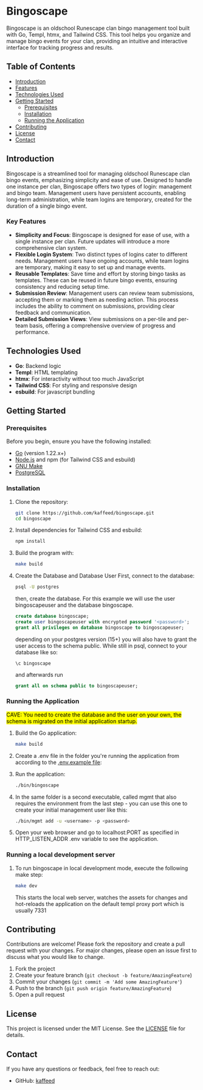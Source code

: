 # Bingoscape

Bingoscape is an oldschool Runescape clan bingo management tool built with Go, Templ, htmx, and Tailwind CSS. This tool helps you organize and manage bingo events for your clan, providing an intuitive and interactive interface for tracking progress and results.

## Table of Contents

- [Introduction](#introduction)
- [Features](#features)
- [Technologies Used](#technologies-used)
- [Getting Started](#getting-started)
  - [Prerequisites](#prerequisites)
  - [Installation](#installation)
  - [Running the Application](#running-the-application)
- [Contributing](#contributing)
- [License](#license)
- [Contact](#contact)

## Introduction

Bingoscape is a streamlined tool for managing oldschool Runescape clan bingo events, emphasizing simplicity and ease of use. Designed to handle one instance per clan, Bingoscape offers two types of login: management and bingo team. Management users have persistent accounts, enabling long-term administration, while team logins are temporary, created for the duration of a single bingo event.

### Key Features

- **Simplicity and Focus**: Bingoscape is designed for ease of use, with a single instance per clan. Future updates will introduce a more comprehensive clan system.
- **Flexible Login System**: Two distinct types of logins cater to different needs. Management users have ongoing accounts, while team logins are temporary, making it easy to set up and manage events.
- **Reusable Templates**: Save time and effort by storing bingo tasks as templates. These can be reused in future bingo events, ensuring consistency and reducing setup time.
- **Submission Review**: Management users can review team submissions, accepting them or marking them as needing action. This process includes the ability to comment on submissions, providing clear feedback and communication.
- **Detailed Submission Views**: View submissions on a per-tile and per-team basis, offering a comprehensive overview of progress and performance.

## Technologies Used

- **Go**: Backend logic
- **Templ**: HTML templating
- **htmx**: For interactivity without too much JavaScript
- **Tailwind CSS**: For styling and responsive design
- **esbuild**: For javascript bundling

## Getting Started

### Prerequisites

Before you begin, ensure you have the following installed:

- [Go](https://golang.org/dl/) (version 1.22.x+)
- [Node.js](https://nodejs.org/) and npm (for Tailwind CSS and esbuild)
- [GNU Make](https://www.gnu.org/software/make/)
- [PostgreSQL](https://www.postgresql.org/) 

### Installation

1. Clone the repository:
   ```bash
   git clone https://github.com/kaffeed/bingoscape.git
   cd bingoscape
   ```

2. Install dependencies for Tailwind CSS and esbuild:
   ```bash
   npm install
   ```

3. Build the program with:
   ```bash
   make build
   ```
4. Create the Database and Database User
   First, connect to the database:
   ```bash
   psql -U postgres
   ```

   then, create the database. For this example we will use the user bingoscapeuser and the database bingoscape.
   ```sql
   create database bingoscape;
   create user bingoscapeuser with encrypted password '<password>';
   grant all privileges on database bingoscape to bingoscapeuser;
   ```

   depending on your postgres version (15+) you will also have to grant the user access to the schema public.
   While still in psql, connect to your database like so: 
   ```
   \c bingoscape
   ```
   and afterwards run 
   ```sql
   grant all on schema public to bingoscapeuser;
   ```

### Running the Application

<mark>CAVE: You need to create the database and the user on your own, the schema is migrated on the initial application startup.</mark>

1. Build the Go application:
   ```bash
   make build
   ```

2. Create a .env file in the folder you're running the application from according to the [.env.example file](.env.example):

3. Run the application:
   ```bash
   ./bin/bingoscape
   ```
4. In the same folder is a second executable, called mgmt that also requires the environment from the last step - you can use this one to create your initial management user like this:

   ```bash
   ./bin/mgmt add -u <username> -p <password>
   ```
5. Open your web browser and go to localhost:PORT as specified in HTTP_LISTEN_ADDR .env variable to see the application.

### Running a local development server

1. To run bingoscape in local development mode, execute the following make step:
   ```bash
   make dev
   ```
   This starts the local web server, watches the assets for changes and hot-reloads the application on the default templ proxy port which is usually 7331

## Contributing

Contributions are welcome! Please fork the repository and create a pull request with your changes. For major changes, please open an issue first to discuss what you would like to change.

1. Fork the project
2. Create your feature branch (`git checkout -b feature/AmazingFeature`)
3. Commit your changes (`git commit -m 'Add some AmazingFeature'`)
4. Push to the branch (`git push origin feature/AmazingFeature`)
5. Open a pull request

## License

This project is licensed under the MIT License. See the [LICENSE](LICENSE) file for details.

## Contact

If you have any questions or feedback, feel free to reach out:

- GitHub: [kaffeed](https://github.com/kaffeed)

